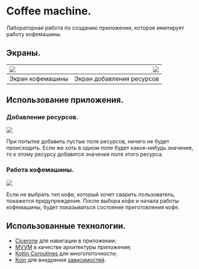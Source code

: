 # Coffee machine.

Лабораторная работа по созданию приложения, которое имитирует работу кофемашины.

## Экраны.

| ![](../assets/machine_fragment.png) | ![](../assets/delivery_fragment.png) |
|:-------------------------------|--------------------------------:|
| Экран кофемашины               |       Экран добавления ресурсов |

## Использование приложения.

### Добавление ресурсов.

![](../assets/delivery_fragment_actions.gif)

При попытке добавить пустые поля ресурсов, ничего не будет происходить. Если же хоть в одном поле
будет какое-нибудь значение, то к этому ресурсу добавятся значения поля этого ресурса.

### Работа кофемашины.

![](/assets/machine_fragment_action.gif)

Если не выбрать тип кофе, который хочет сварить пользователь, покажется предупреждение. После выбора
кофе и начала работы кофемашины, будет показываться состояние приготовления кофе.

## Использованные технологии.

- [Cicerone](https://github.com/terrakok/Cicerone) для навигации в приложении;
- [MVVM](https://habr.com/ru/companies/dataart/articles/272737/) в качестве архитектуры приложения;
- [Kotlin Coroutines](https://developer.android.com/kotlin/coroutines) для многопоточности;
- [Koin](https://insert-koin.io/) для внедрения [зависимостей](https://habr.com/ru/articles/350068/).
